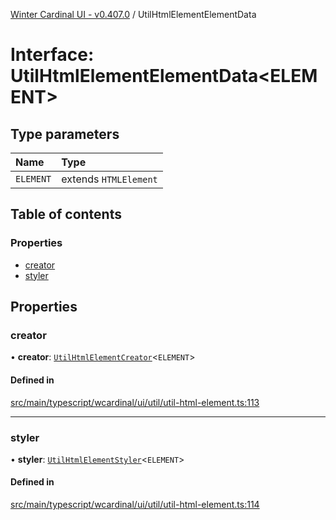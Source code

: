 [Winter Cardinal UI - v0.407.0](../index.md) / UtilHtmlElementElementData

# Interface: UtilHtmlElementElementData\<ELEMENT\>

## Type parameters

| Name | Type |
| :------ | :------ |
| `ELEMENT` | extends `HTMLElement` |

## Table of contents

### Properties

- [creator](UtilHtmlElementElementData.md#creator)
- [styler](UtilHtmlElementElementData.md#styler)

## Properties

### creator

• **creator**: [`UtilHtmlElementCreator`](../index.md#utilhtmlelementcreator)\<`ELEMENT`\>

#### Defined in

[src/main/typescript/wcardinal/ui/util/util-html-element.ts:113](https://github.com/winter-cardinal/winter-cardinal-ui/blob/v0.407.0/src/main/typescript/wcardinal/ui/util/util-html-element.ts#L113)

___

### styler

• **styler**: [`UtilHtmlElementStyler`](../index.md#utilhtmlelementstyler)\<`ELEMENT`\>

#### Defined in

[src/main/typescript/wcardinal/ui/util/util-html-element.ts:114](https://github.com/winter-cardinal/winter-cardinal-ui/blob/v0.407.0/src/main/typescript/wcardinal/ui/util/util-html-element.ts#L114)
